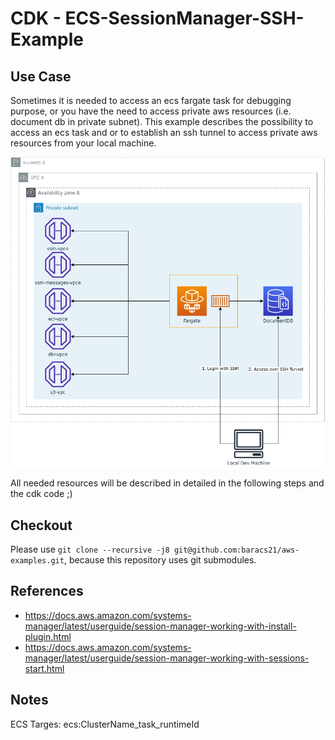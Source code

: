 # CDK - ECS-SessionManager-SSH-Example

## Use Case

Sometimes it is needed to access an ecs fargate task for debugging purpose, or you have the need to access private aws resources (i.e. document db in private subnet). This example describes the possibility to access an ecs task and or to establish an ssh tunnel to access private aws resources from your local machine.

![architecture_overview](docs/arc.png)

All needed resources will be described in detailed in the following steps and the cdk code ;)

## Checkout

Please use `git clone --recursive -j8 git@github.com:baracs21/aws-examples.git`, because this repository uses git submodules.

## References

- https://docs.aws.amazon.com/systems-manager/latest/userguide/session-manager-working-with-install-plugin.html
- https://docs.aws.amazon.com/systems-manager/latest/userguide/session-manager-working-with-sessions-start.html

## Notes

ECS Targes: ecs:ClusterName_task_runtimeId
